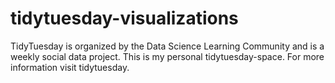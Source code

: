 # tidytuesday-visualizations
TidyTuesday is organized by the Data Science Learning Community and is a weekly social data project. 
This is my personal tidytuesday-space. For more information visit tidytuesday.
